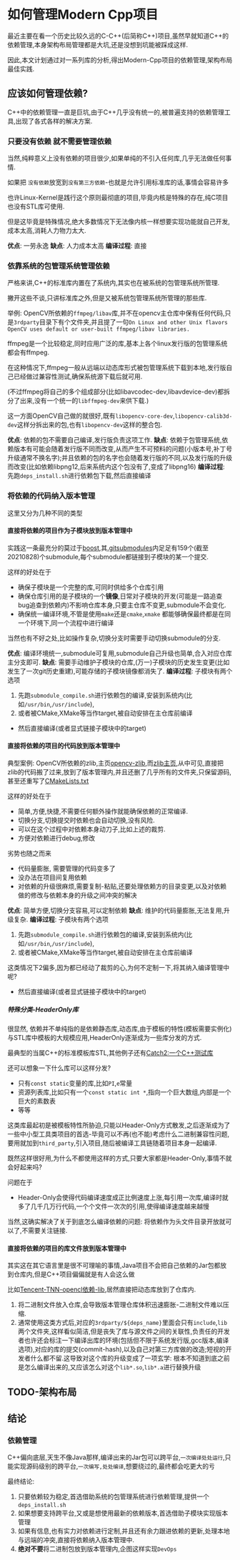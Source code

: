 <!--
 * @Github: https://github.com/Certseeds/words
 * @Organization: SUSTech
 * @Author: nanoseeds
 * @Date: 2021-08-28 20:19:01
 * @LastEditors: nanoseeds
 * @LastEditTime: 2021-08-29 21:29:15
 * @License: CC-BY-NC-SA_V4_0 or any later version
 -->

# 如何管理Modern Cpp项目

最近主要在看一个历史比较久远的C-C++(后简称C++)项目,虽然早就知道C++的依赖管理,本身架构布局管理都是大坑,还是没想到坑能被踩成这样.

因此,本文计划通过对一系列库的分析,得出Modern-Cpp项目的依赖管理,架构布局最佳实践.

## 应该如何管理依赖?

C++中的依赖管理一直是巨坑,由于C++几乎没有统一的,被普遍支持的依赖管理工具,出现了各式各样的解决方案.

### 只要没有依赖 就不需要管理依赖

当然,纯粹意义上没有依赖的项目很少,如果单纯的不引入任何库,几乎无法做任何事情.

如果把 `没有依赖`放宽到`没有第三方依赖`-也就是允许引用标准库的话,事情会容易许多

也许Linux-Kernel是践行这个原则最彻底的项目,毕竟内核是特殊的存在,纯C项目也没有STL库可使用.

但是这毕竟是特殊情况,绝大多数情况下无法像内核一样想要实现功能就自己开发,成本太高,消耗人力物力太大.

**优点**: 一劳永逸
**缺点**: 人力成本太高
**编译过程**: 直接

### 依靠系统的包管理系统管理依赖

严格来讲,C++的标准库内置在了系统内,其实也在被系统的包管理系统所管理.

撇开这些不谈,只讲标准库之外,但是又被系统包管理系统所管理的那些库.

举例: OpenCV所依赖的`ffmpeg/libav`库,并不在opencv主仓库中保有任何代码,只是`3rdparty`目录下有个文件夹,并且提了一句`On Linux and other Unix flavors OpenCV uses default or user-built ffmpeg/libav libraries.`

ffmpeg是一个比较稳定,同时应用广泛的库,基本上各个linux发行版的包管理系统都会有ffmpeg.

在这种情况下,ffmpeg一般从远端以动态库形式被包管理系统下载到本地,发行版自己已经做过兼容性测试,确保系统源下载后就可用.

(不过ffmpeg将自己的多个组成部分(比如libavcodec-dev,libavdevice-dev)都拆分了出来,没有一个统一的`libffmpeg-dev`来供下载.)

这一方面OpenCV自己做的就很好,既有`libopencv-core-dev`,`libopencv-calib3d-dev`这样分拆出来的包,也有`libopencv-dev`这样的整合包.

**优点**: 依赖的包不需要自己编译,发行版负责这项工作.
**缺点**: 依赖于包管理系统,依赖版本有可能会随着发行版不同而改变,从而产生不可预料的问题(小版本号,补丁号升级通常不换名字);并且依赖的包的名字也会随着发行版的不同,以及发行版的升级而改变(比如依赖libpng12,后来系统内这个包没有了,变成了libpng16)
**编译过程**: 先跑`deps_install.sh`进行依赖包下载,然后直接编译

### 将依赖的代码纳入版本管理

这里又分为几种不同的类型

#### 直接将依赖的项目作为子模块放到版本管理中

实践这一条最充分的莫过于[boost](https://github.com/boostorg/boost),其[.gitsubmodules](https://github.com/boostorg/boost/blob/master/.gitmodules)内足足有159个(截至20210828)个submodule,每个submodule都链接到子模块的某一个提交.

这样的好处在于

+ 确保子模块是一个完整的库,可同时供给多个仓库引用
+ 确保仓库引用的是子模块的一个**镜像**,日常对子模块的开发(可能是一路追查bug追查到依赖内)不影响仓库本身,只要主仓库不变更,submodule不会变化.
+ 确保统一编译环境,不管是使用`make`还是`cmake`,`xmake` 都能够确保最终都是在同一个环境下,同一个流程中进行编译

当然也有不好之处,比如操作复杂,切换分支时需要手动切换submodule的分支.

**优点**: 编译环境统一,submodule可复用,submodule自己升级也简单,合入对应仓库主分支即可.
**缺点**: 需要手动维护子模块的仓库,(万一)子模块的历史发生变更(比如发生了一次git历史重建),可能存储的子模块镜像都消失了.
**编译过程**: 子模块有两个选项

1. 先跑`submodule_compile.sh`进行依赖包的编译,安装到系统内(比如`/usr/bin`,`/usr/include`),
2. 或者被CMake,XMake等当作target,被自动安排在主仓库前编译

+ 然后直接编译(或者显式链接子模块中的target)

#### 直接将依赖的项目的代码放到版本管理中

典型案例: OpenCV所依赖的zlib,主页[opencv-zlib](https://github.com/opencv/opencv/tree/master/3rdparty/zlib),而[zlib主页](https://github.com/madler/zlib),从中可见,直接把zlib的代码搬了过来,放到了版本管理内,并且还删了几乎所有的文件夹,只保留源码,甚至还重写了[CMakeLists.txt](https://github.com/opencv/opencv/blob/master/3rdparty/zlib/CMakeLists.txt)

这样的好处在于

+ 简单,方便,快捷,不需要任何额外操作就能确保依赖的正常编译.
+ 切换分支,切换提交时依赖也会自动切换,没有风险.
+ 可以在这个过程中对依赖本身动刀子,比如上述的裁剪.
+ 方便对依赖进行debug,修改

劣势也随之而来

+ 代码量膨胀, 需要管理的代码变多了
+ 没办法在项目间复用依赖
+ 对依赖的升级很麻烦,需要复制-粘贴,还要处理依赖方的目录变更,以及对依赖做的修改与依赖本身的升级之间冲突的解决

**优点**: 简单方便,切换分支容易,可以定制依赖
**缺点**: 维护的代码量膨胀,无法复用,升级复杂.
**编译过程**: 子模块有两个选项

1. 先跑`submodule_compile.sh`进行依赖包的编译,安装到系统内(比如`/usr/bin`,`/usr/include`),
2. 或者被CMake,XMake等当作target,被自动安排在主仓库前编译

这类情况下2偏多,因为都已经动了裁剪的心,为何不定制一下,将其纳入编译管理中呢?

+ 然后直接编译(或者显式链接子模块中的target)

##### 特殊分类-HeaderOnly库

很显然, 依赖并不单纯指的是依赖静态库,动态库,由于模板的特性(模板需要实例化)与STL库中模板的大规模应用,HeaderOnly逐渐成为一些库分发的方式.

最典型的当属C++的标准模板库STL,其他例子还有[Catch2:一个C++测试库](https://github.com/catchorg/Catch2)

还可以想象一下什么库可以这样分发?

+ 只有`const static`变量的库,比如`PI`,`e`常量
+ 资源列表库,比如只有一个`const static int *`,指向一个巨大数组,内部是一个巨大的素数表
+ 等等

这类库最起初是被模板特性所胁迫,只能以Header-Only方式散发,之后逐渐成为了一些中小型工具类项目的首选-毕竟可以不再(也不能)考虑什么二进制兼容性问题,要用就加到`third_party`,引入项目,随后被编译工具链随着项目本身一起编译.

既然这样很好用,为什么不都使用这样的方式,只要大家都是Header-Only,事情不就会好起来吗?

问题在于

+ Header-Only会使得代码编译速度成正比例速度上涨,每引用一次库,编译时就多了几千几万行代码,一个个文件一次次的引用,使得编译速度越来越慢

当然,这确实解决了关于到底怎么编译依赖的问题: 将依赖作为头文件目录开放就可以了,不需要关注链接.

#### 直接将依赖的项目的库文件放到版本管理中

其实这在其它语言里是很不可理喻的事情,Java项目不会把自己依赖的Jar包都放到仓库内,但是C++项目偏偏就是有人会这么做

比如[Tencent-TNN-opencl依赖-lib](https://github.com/Tencent/TNN/tree/master/third_party/opencl/lib),居然直接把动态库放到了仓库内.

1. 将二进制文件放入仓库,会导致版本管理仓库体积迅速膨胀-二进制文件难以压缩.
2. 通常使用这类方式后,对应的`3rdparty/${deps_name}`里面会只有`include`,`lib`两个文件夹,这样看似简洁,但是丧失了库与源文件之间的关联性,负责任的开发者也许还会标注一下编译出库的环境(包括但不限于系统发行版,gcc版本,编译选项),对应的库的提交(commit-hash),以及自己对第三方库做的改造;短视的开发者什么都不留.这导致对这个库的升级变成了一项玄学: 根本不知道到底之前是怎么编译出来的,又应该怎么对这个`lib*.so`,`lib*.a`进行替换升级

## TODO-架构布局

## 结论

### 依赖管理

C++偏向底层,天生不像Java那样,编译出来的Jar包可以跨平台,`一次编译处处运行`,只能实现源码级别的跨平台,`一次编写,处处编译`,想要绕过的,最终都会吃更大的亏

最终结论:

1. 只要依赖较为稳定,首选借助系统的包管理系统进行依赖管理,提供一个`deps_install.sh`
2. 如果想要支持跨平台,又或是想使用最新的依赖版本,首选借助子模块实现版本管理
3. 如果有信息,也有实力对依赖进行定制,并且还有余力跟进依赖的更新,处理本地与远端的冲突,直接将依赖纳入版本管理中.
4. **绝对不要**将二进制包放到版本管理内,企图这样实现`DevOps`